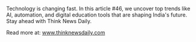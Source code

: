 Technology is changing fast. In this article #46, we uncover top trends like AI, automation, and digital education tools that are shaping India's future. Stay ahead with Think News Daily.

Read more at: www.thinknewsdaily.com